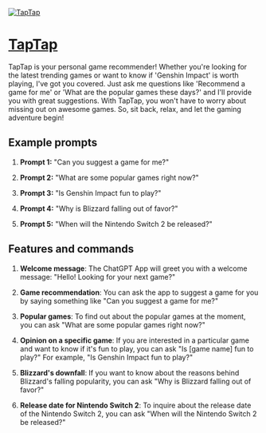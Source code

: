 [![TapTap](https://files.oaiusercontent.com/file-IXrCNuiTZHaQ1YMBGRYiLVCo?se=2123-10-17T02%3A49%3A06Z&sp=r&sv=2021-08-06&sr=b&rscc=max-age%3D31536000%2C%20immutable&rscd=attachment%3B%20filename%3D01_rounded_icon_2-fcfabe609f.png&sig=PVxKkjIAyjIXfPJO98pTYDZ4rhxNH9T65RuxD5uz9a4%3D)](https://chat.openai.com/g/g-amdQlGwUo-taptap)

# [TapTap](https://chat.openai.com/g/g-amdQlGwUo-taptap)

TapTap is your personal game recommender! Whether you're looking for the latest trending games or want to know if 'Genshin Impact' is worth playing, I've got you covered. Just ask me questions like 'Recommend a game for me' or 'What are the popular games these days?' and I'll provide you with great suggestions. With TapTap, you won't have to worry about missing out on awesome games. So, sit back, relax, and let the gaming adventure begin!

## Example prompts

1. **Prompt 1:** "Can you suggest a game for me?"

2. **Prompt 2:** "What are some popular games right now?"

3. **Prompt 3:** "Is Genshin Impact fun to play?"

4. **Prompt 4:** "Why is Blizzard falling out of favor?"

5. **Prompt 5:** "When will the Nintendo Switch 2 be released?"

## Features and commands

1. **Welcome message**: The ChatGPT App will greet you with a welcome message: "Hello! Looking for your next game?"

2. **Game recommendation**: You can ask the app to suggest a game for you by saying something like "Can you suggest a game for me?"

3. **Popular games**: To find out about the popular games at the moment, you can ask "What are some popular games right now?"

4. **Opinion on a specific game**: If you are interested in a particular game and want to know if it's fun to play, you can ask "Is [game name] fun to play?" For example, "Is Genshin Impact fun to play?"

5. **Blizzard's downfall**: If you want to know about the reasons behind Blizzard's falling popularity, you can ask "Why is Blizzard falling out of favor?"

6. **Release date for Nintendo Switch 2**: To inquire about the release date of the Nintendo Switch 2, you can ask "When will the Nintendo Switch 2 be released?"